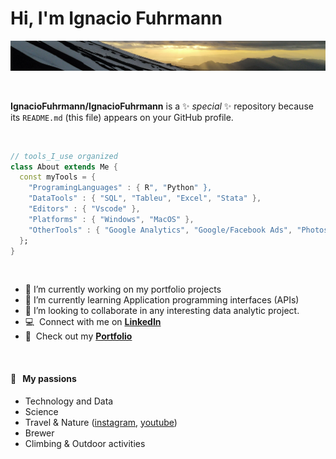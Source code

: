 # Hi, I'm Ignacio Fuhrmann

<p align="center">
  <a href="https://www.linkedin.com/in/ignacio-fuhrmann/">
    <img width="1000" src="https://github.com/IgnacioFuhrmann/IgnacioFuhrmann/blob/main/github.v2.jpg" alt="logo" />
  </a>
</p>
<br />


**IgnacioFuhrmann/IgnacioFuhrmann** is a ✨ _special_ ✨ repository because its `README.md` (this file) appears on your GitHub profile.

<br />

```dart
// tools_I_use organized
class About extends Me { 
  const myTools = {  
    "ProgramingLanguages" : { R", "Python" },
    "DataTools" : { "SQL", "Tableu", "Excel", "Stata" },
    "Editors" : { "Vscode" },
    "Platforms" : { "Windows", "MacOS" },
    "OtherTools" : { "Google Analytics", "Google/Facebook Ads", "Photoshop", "PremierPro", "Lightroom" }
  };
}
```

<br />


- 🔭 I’m currently working on my portfolio projects
- 🌱 I’m currently learning Application programming interfaces (APIs)
- 👯 I’m looking to collaborate in any interesting data analytic project.
- :computer: &nbsp;Connect with me on **[LinkedIn]**
- :office: &nbsp;Check out my **[Portfolio]**

<br />

#### 🧡 &nbsp;&nbsp;My passions

* Technology and Data
* Science 
* Travel & Nature ([instagram](https://www.instagram.com/nachocochero/), [youtube](https://www.youtube.com/channel/UCnN5UeGq6_VnliI_GfnZtAQ))
* Brewer
* Climbing & Outdoor activities

<!-- END_SECTION:ascii_graph -->
<!-- prettier-ignore-end -->

<!-- links -->

[Portfolio]: https://ignaciofuhrmann.github.io/PortfolioWeb.github.io/
[linkedin]: https://www.linkedin.com/in/ignacio-fuhrmann/

